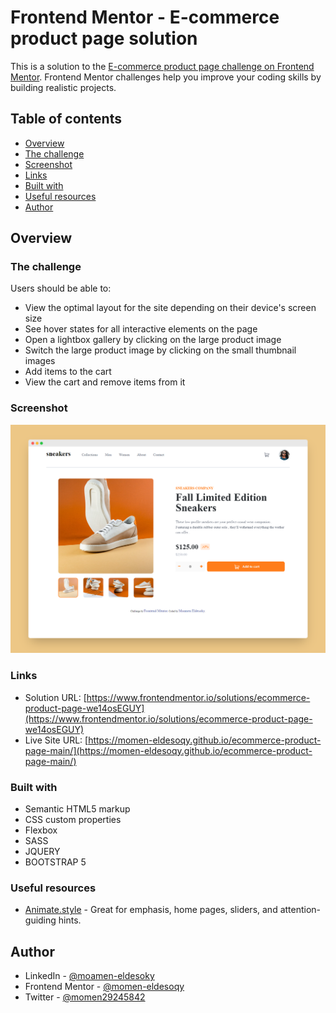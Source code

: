 # Frontend Mentor - E-commerce product page solution

This is a solution to the [E-commerce product page challenge on Frontend Mentor](https://www.frontendmentor.io/challenges/ecommerce-product-page-UPsZ9MJp6). Frontend Mentor challenges help you improve your coding skills by building realistic projects.

## Table of contents

  - [Overview](#overview)
  - [The challenge](#the-challenge)
  - [Screenshot](#screenshot)
  - [Links](#links)
  - [Built with](#built-with)
  - [Useful resources](#useful-resources)
  - [Author](#author)


## Overview

### The challenge

Users should be able to:

- View the optimal layout for the site depending on their device's screen size
- See hover states for all interactive elements on the page
- Open a lightbox gallery by clicking on the large product image
- Switch the large product image by clicking on the small thumbnail images
- Add items to the cart
- View the cart and remove items from it

### Screenshot

![](./screely-1667911042860.png)

### Links

- Solution URL: [https://www.frontendmentor.io/solutions/ecommerce-product-page-we14osEGUY](https://www.frontendmentor.io/solutions/ecommerce-product-page-we14osEGUY)
- Live Site URL: [https://momen-eldesoqy.github.io/ecommerce-product-page-main/](https://momen-eldesoqy.github.io/ecommerce-product-page-main/)


### Built with

- Semantic HTML5 markup
- CSS custom properties
- Flexbox
- SASS
- JQUERY
- BOOTSTRAP 5

### Useful resources

- [Animate.style](https://animate.style/) - Great for emphasis, home pages, sliders, and attention-guiding hints.

## Author

- LinkedIn - [@moamen-eldesoky](https://www.linkedin.com/in/moamen-eldesoky-58039b175/)
- Frontend Mentor - [@momen-eldesoqy](https://www.frontendmentor.io/profile/momen-eldesoqy)
- Twitter - [@momen29245842](https://twitter.com/momen29245842)



